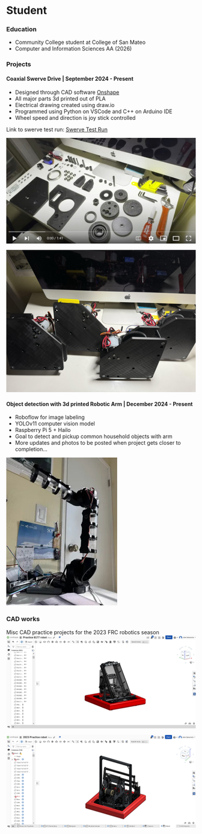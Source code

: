# Student

### Education
- Community College student at College of San Mateo
- Computer and Information Sciences AA (2026)

### Projects
#### Coaxial Swerve Drive | September 2024 - Present

- Designed through CAD software [Onshape](https://cad.onshape.com/documents/157f83f5ce2658bddeb31e4e/w/17c006737b5bd68f1b0c3faa/e/d10b6003bbe866a4020eadc7?renderMode=0&uiState=6760c6c701bd045a6a9dfbdd)
- All major parts 3d printed out of PLA
- Electrical drawing created using draw.io
- Programmed using Python on VSCode and C++ on Arduino IDE
- Wheel speed and direction is joy stick controlled

Link to swerve test run: [Swerve Test Run](https://youtube.com/shorts/e3Hp_WbGmZE)
  
[![Swerve Module Assembly](/assets/img/youtubeSwerveModuleScreenshot.jpg)](https://youtu.be/xb2VBfcx2i0)

![Swerve Modules](/assets/img/SwerveModules.jpg)

#### Object detection with 3d printed Robotic Arm | December 2024 - Present
- Roboflow for image labeling
- YOLOv11 computer vision model
- Raspberry Pi 5 + Hailo
- Goal to detect and pickup common household objects with arm
- More updates and photos to be posted when project gets closer to completion...
  
![Robotic Arm](/assets/img/RoboArm.jpg)

### CAD works
Misc CAD practice projects for the 2023 FRC robotics season
![Robotic Arm](/assets/img/Practice8177Robot.jpg)

![Robotic Arm](/assets/img/2023PracticeRobot.png)
